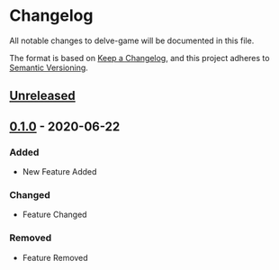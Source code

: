 # Changelog
All notable changes to delve-game will be documented in this file.

The format is based on [Keep a Changelog](https://keepachangelog.com/en/1.0.0/),
and this project adheres to [Semantic Versioning](https://semver.org/spec/v2.0.0.html).

## [Unreleased]

## [0.1.0] - 2020-06-22
### Added
- New Feature Added

### Changed
- Feature Changed

### Removed
- Feature Removed

[Unreleased]: https://github.com/brisberg/delve-game/compare/v0.1.0...HEAD
[0.1.0]: https://github.com/brisberg/delve-game/releases/tag/v0.1.0
